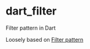 # dart_filter
Filter pattern in Dart

Loosely based on [Filter pattern](https://www.tutorialspoint.com/design_pattern/filter_pattern.htm)

